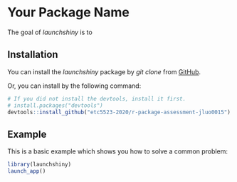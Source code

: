 
# Your Package Name
<!-- badges: start -->
<!-- badges: end -->

The goal of _launchshiny_ is to 

## Installation

You can install the _launchshiny_ package by _git clone_ from [GitHub]().

Or, you can install by the following command:

``` r
# If you did not install the devtools, install it first.
# install.packages("devtools")
devtools::install_github("etc5523-2020/r-package-assessment-jluo0015")
```

## Example

This is a basic example which shows you how to solve a common problem:

``` r
library(launchshiny)
launch_app()
```

